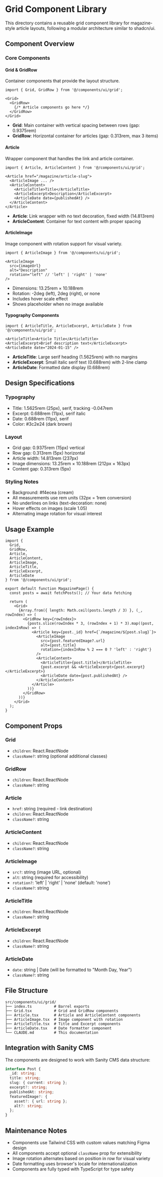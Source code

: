 # Grid Component Library

This directory contains a reusable grid component library for magazine-style article layouts, following a modular architecture similar to shadcn/ui.

## Component Overview

### Core Components

#### Grid & GridRow
Container components that provide the layout structure.

```tsx
import { Grid, GridRow } from '@/components/ui/grid';

<Grid>
  <GridRow>
    {/* Article components go here */}
  </GridRow>
</Grid>
```

- **Grid**: Main container with vertical spacing between rows (gap: 0.9375rem)
- **GridRow**: Horizontal container for articles (gap: 0.313rem, max 3 items)

#### Article
Wrapper component that handles the link and article container.

```tsx
import { Article, ArticleContent } from '@/components/ui/grid';

<Article href="/magazine/article-slug">
  <ArticleImage ... />
  <ArticleContent>
    <ArticleTitle>Title</ArticleTitle>
    <ArticleExcerpt>Description</ArticleExcerpt>
    <ArticleDate date={publishedAt} />
  </ArticleContent>
</Article>
```

- **Article**: Link wrapper with no text decoration, fixed width (14.813rem)
- **ArticleContent**: Container for text content with proper spacing

#### ArticleImage
Image component with rotation support for visual variety.

```tsx
import { ArticleImage } from '@/components/ui/grid';

<ArticleImage
  src={imageUrl}
  alt="Description"
  rotation="left" // 'left' | 'right' | 'none'
/>
```

- Dimensions: 13.25rem × 10.188rem
- Rotation: -2deg (left), 2deg (right), or none
- Includes hover scale effect
- Shows placeholder when no image available

#### Typography Components

```tsx
import { ArticleTitle, ArticleExcerpt, ArticleDate } from '@/components/ui/grid';

<ArticleTitle>Article Title</ArticleTitle>
<ArticleExcerpt>Brief description text</ArticleExcerpt>
<ArticleDate date="2024-01-15" />
```

- **ArticleTitle**: Large serif heading (1.5625rem) with no margins
- **ArticleExcerpt**: Small italic serif text (0.688rem) with 2-line clamp
- **ArticleDate**: Formatted date display (0.688rem)

## Design Specifications

### Typography
- Title: 1.5625rem (25px), serif, tracking -0.047rem
- Excerpt: 0.688rem (11px), serif italic
- Date: 0.688rem (11px), serif
- Color: #3c2e24 (dark brown)

### Layout
- Grid gap: 0.9375rem (15px) vertical
- Row gap: 0.313rem (5px) horizontal
- Article width: 14.813rem (237px)
- Image dimensions: 13.25rem × 10.188rem (212px × 163px)
- Content gap: 0.313rem (5px)

### Styling Notes
- Background: #f4ecea (cream)
- All measurements use rem units (32px = 1rem conversion)
- No underlines on links (text-decoration: none)
- Hover effects on images (scale 1.05)
- Alternating image rotation for visual interest

## Usage Example

```tsx
import {
  Grid,
  GridRow,
  Article,
  ArticleContent,
  ArticleImage,
  ArticleTitle,
  ArticleExcerpt,
  ArticleDate
} from '@/components/ui/grid';

export default function MagazinePage() {
  const posts = await fetchPosts(); // Your data fetching

  return (
    <Grid>
      {Array.from({ length: Math.ceil(posts.length / 3) }, (_, rowIndex) => (
        <GridRow key={rowIndex}>
          {posts.slice(rowIndex * 3, (rowIndex + 1) * 3).map((post, indexInRow) => (
            <Article key={post._id} href={`/magazine/${post.slug}`}>
              <ArticleImage
                src={post.featuredImage?.url}
                alt={post.title}
                rotation={indexInRow % 2 === 0 ? 'left' : 'right'}
              />
              <ArticleContent>
                <ArticleTitle>{post.title}</ArticleTitle>
                {post.excerpt && <ArticleExcerpt>{post.excerpt}</ArticleExcerpt>}
                <ArticleDate date={post.publishedAt} />
              </ArticleContent>
            </Article>
          ))}
        </GridRow>
      ))}
    </Grid>
  );
}
```

## Component Props

### Grid
- `children`: React.ReactNode
- `className?`: string (optional additional classes)

### GridRow
- `children`: React.ReactNode
- `className?`: string

### Article
- `href`: string (required - link destination)
- `children`: React.ReactNode
- `className?`: string

### ArticleContent
- `children`: React.ReactNode
- `className?`: string

### ArticleImage
- `src?`: string (image URL, optional)
- `alt`: string (required for accessibility)
- `rotation?`: 'left' | 'right' | 'none' (default: 'none')
- `className?`: string

### ArticleTitle
- `children`: React.ReactNode
- `className?`: string

### ArticleExcerpt
- `children`: React.ReactNode
- `className?`: string

### ArticleDate
- `date`: string | Date (will be formatted to "Month Day, Year")
- `className?`: string

## File Structure

```
src/components/ui/grid/
├── index.ts          # Barrel exports
├── Grid.tsx          # Grid and GridRow components
├── Article.tsx       # Article and ArticleContent components
├── ArticleImage.tsx  # Image component with rotation
├── ArticleTitle.tsx  # Title and Excerpt components
├── ArticleDate.tsx   # Date formatter component
└── CLAUDE.md         # This documentation
```

## Integration with Sanity CMS

The components are designed to work with Sanity CMS data structure:

```typescript
interface Post {
  _id: string;
  title: string;
  slug: { current: string };
  excerpt?: string;
  publishedAt: string;
  featuredImage?: {
    asset?: { url: string };
    alt?: string;
  };
}
```

## Maintenance Notes

- Components use Tailwind CSS with custom values matching Figma design
- All components accept optional `className` prop for extensibility
- Image rotation alternates based on position in row for visual variety
- Date formatting uses browser's locale for internationalization
- Components are fully typed with TypeScript for type safety
